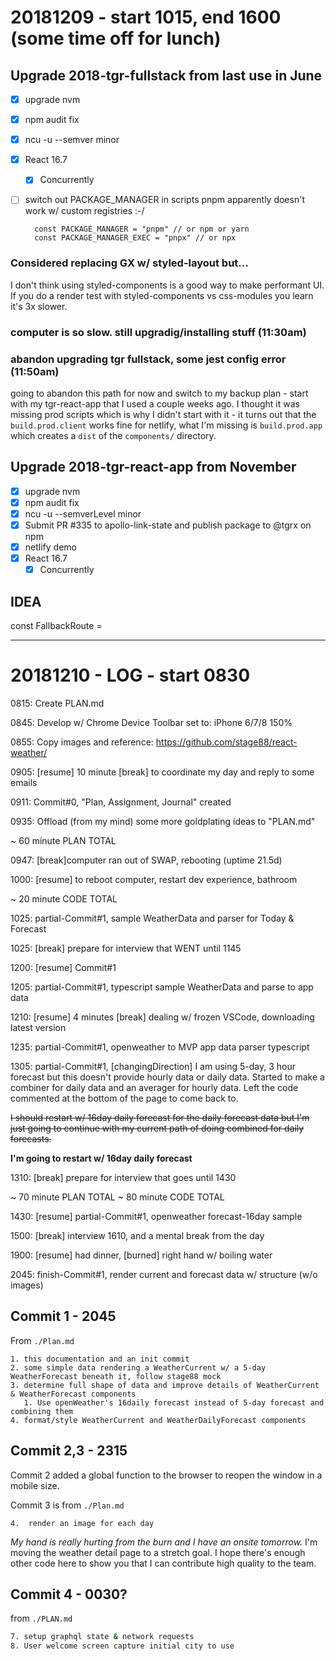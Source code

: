 # 20181209 - start 1015, end 1600 (some time off for lunch)

## Upgrade 2018-tgr-fullstack from last use in June
- [x] upgrade nvm
- [x] npm audit fix
- [x] ncu -u --semver minor
- [x] React 16.7
  - [x] Concurrently
- [ ] switch out PACKAGE_MANAGER in scripts
  pnpm apparently doesn't work w/ custom registries :-/

  ```
    const PACKAGE_MANAGER = "pnpm" // or npm or yarn
    const PACKAGE_MANAGER_EXEC = "pnpx" // or npx
  ```

### Considered replacing GX w/ styled-layout but...
I don't think using styled-components is a good way to make performant UI.
If you do a render test with styled-components vs css-modules you learn it's 3x slower.

### computer is so slow. still upgradig/installing stuff (11:30am)
### abandon upgrading tgr fullstack, some jest config error (11:50am)
going to abandon this path for now and switch to my backup plan - start with my tgr-react-app that I used a couple weeks ago. I thought it was missing prod scripts which is why I didn't start with it - it turns out that the `build.prod.client` works fine for netlify, what I'm missing is `build.prod.app` which creates a `dist` of the `components/` directory.

## Upgrade 2018-tgr-react-app from November
- [x] upgrade nvm
- [x] npm audit fix
- [x] ncu -u  --semverLevel minor
- [x] Submit PR #335 to apollo-link-state and publish package to @tgrx on npm
- [x] netlify demo
- [x] React 16.7
  - [x] Concurrently

## IDEA
const FallbackRoute = <R p='/config/services/' c={ConfigServices} exact />
<Routes>
  <AuthWall isAuthed={isDecryptedTokenInMemory} fallback={FallbackRoute}>
    <R p='/' c={WeatherForecast} exact />
    <R p='/config/app/' c={ConfigApp} exact />
    <R p='/config/locations' c={ConfigLocations} exact />
    <R p='/config/services' c={FallbackRoute} exact />
    <R p='/weather/details?queryId=:queryId' c={} exact />
  </AuthWall>
</Routes>

<hr />

# 20181210 - LOG - start 0830

0815: Create PLAN.md

0845: Develop w/ Chrome Device Toolbar set to: iPhone 6/7/8 150%

0855: Copy images and reference: https://github.com/stage88/react-weather/

0905: [resume] 10 minute [break] to coordinate my day and reply to some 
emails

0911: Commit#0, "Plan, Assignment, Journal" created

0935: Offload (from my mind) some more goldplating ideas to "PLAN.md"

~ 60 minute PLAN TOTAL

0947: [break]computer ran out of SWAP, rebooting (uptime 21.5d)

1000: [resume] to reboot computer, restart dev experience, bathroom

~ 20 minute CODE TOTAL

1025: partial-Commit#1, sample WeatherData and parser for Today & Forecast

1025: [break] prepare for interview that WENT until 1145

1200: [resume] Commit#1

1205: partial-Commit#1, typescript sample WeatherData and parse to app data

1210: [resume] 4 minutes [break] dealing w/ frozen VSCode, downloading latest version

1235: partial-Commit#1, openweather to MVP app data parser typescript

1305: partial-Commit#1, [changingDirection]
I am using 5-day, 3 hour forecast but this doesn't provide hourly data or daily data. Started to make a combiner for daily data and an averager for hourly data. Left the code commented at the bottom of the page to come back to.

~~I should restart w/ 16day daily forecast for the daily forecast data but I'm just going to continue with my current path of doing combined for daily forecasts.~~

**I'm going to restart w/ 16day daily forecast**

1310: [break] prepare for interview that goes until 1430

~ 70 minute PLAN TOTAL
~ 80 minute CODE TOTAL

1430: [resume]  partial-Commit#1, openweather forecast-16day sample

1500: [break] interview 1610, and a mental break from the day

1900: [resume] had dinner, [burned] right hand w/ boiling water

2045: finish-Commit#1, render current and forecast data w/ structure (w/o images)

## Commit 1 - 2045

From `./Plan.md`

```
1. this documentation and an init commit
2. some simple data rendering a WeatherCurrent w/ a 5-day WeatherForecast beneath it, follow stage88 mock
3. determine full shape of data and improve details of WeatherCurrent & WeatherForecast components
   1. Use openWeather's 16daily forecast instead of 5-day forecast and combining them
4. format/style WeatherCurrent and WeatherDailyForecast components
```

## Commit 2,3 - 2315

Commit 2 added a global function to the browser to reopen the window in a mobile size.

Commit 3 is from `./Plan.md`
```
4.  render an image for each day
```

*My hand is really hurting from the burn and I have an onsite tomorrow.*
I'm moving the weather detail page to a stretch goal. I hope there's enough other code here to show you that I can contribute high quality to the team.

## Commit 4 - 0030?

from `./PLAN.md`

```bash
7. setup graphql state & network requests
8. User welcome screen capture initial city to use
```
